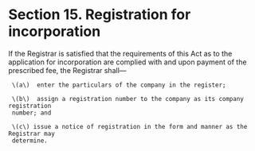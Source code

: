 # Section 15. Registration for incorporation

If the Registrar is satisfied that the requirements of this Act as to the application for incorporation are complied with and upon payment of the prescribed fee, the Registrar shall—

     \(a\)  enter the particulars of the company in the register;

     \(b\)  assign a registration number to the company as its company registration   
     number; and

     \(c\) issue a notice of registration in the form and manner as the Registrar may   
     determine.

